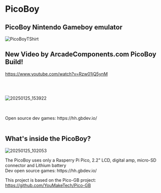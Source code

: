 # PicoBoy

## PicoBoy Nintendo Gameboy emulator <cr>

![PicoBoyTShirt](https://github.com/user-attachments/assets/b02f0cb1-ecb2-4f1d-9373-f5fda22441da)

<cr>
  
## New Video by ArcadeComponents.com PicoBoy Build!<cr>

https://www.youtube.com/watch?v=Rzw01jQ5ynM

<cr>

<br>

<br>

![20250125_153922](https://github.com/user-attachments/assets/92d04166-2b66-4824-af5c-be4717eea7c7)

<br>
<br>
Open source dev games: https://hh.gbdev.io/
<br>
<br>

## What's inside the PicoBoy? <cr>

<cr>

![20250125_102053](https://github.com/user-attachments/assets/bee4680c-ffb9-4c7f-8746-392bec679805)

  
<cr>
The PicoBoy uses only a Rasperry Pi Pico, 2.2" LCD, digital amp, micro-SD connector and Lithium battery<cr>
<cr>
  <cr>

    
  </cr>
</cr>
<br>
Dev open source games: https://hh.gbdev.io/

This project is based on the Pico-GB project: https://github.com/YouMakeTech/Pico-GB<br>

